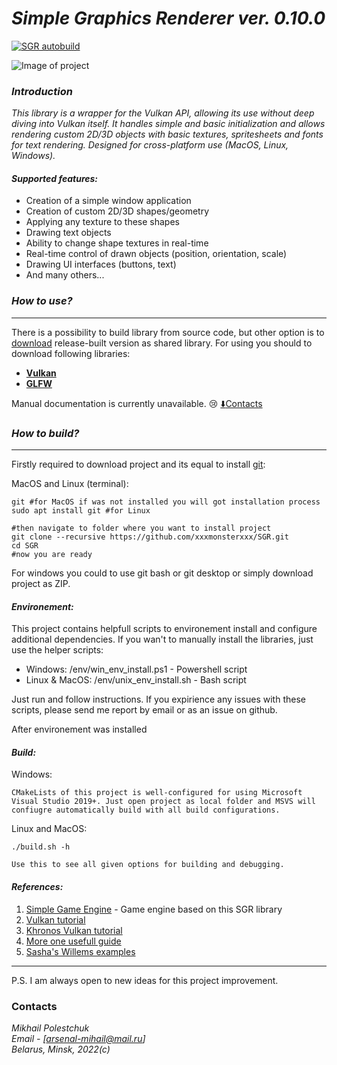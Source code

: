 # ***Simple Graphics Renderer ver. 0.10.0*** 
[![SGR autobuild](https://github.com/xxxmonsterxxx/SGR/actions/workflows/ci.yml/badge.svg)](https://github.com/xxxmonsterxxx/SGR/actions/workflows/ci.yml)

![Image of project](https://i.postimg.cc/4xrKg1gS/2022-02-01-14-38-36-1.jpg)

### ***Introduction***

*This library is a wrapper for the Vulkan API, allowing its use without deep diving into Vulkan itself. It handles simple and basic initialization and allows rendering custom 2D/3D objects with basic textures, spritesheets and fonts for text rendering. Designed for cross-platform use (MacOS, Linux, Windows).*

#### ***Supported features:***
* Creation of a simple window application
* Creation of custom 2D/3D shapes/geometry
* Applying any texture to these shapes
* Drawing text objects
* Ability to change shape textures in real-time
* Real-time control of drawn objects (position, orientation, scale)
* Drawing UI interfaces (buttons, text)
* And many others...

### ***How to use?***
___

There is a possibility to build library from source code, but other
option is to [download](https://github.com/xxxmonsterxxx/SGR/releases) release-built version as shared library. For using you should to download following libraries:
- [**Vulkan**](https://www.lunarg.com/vulkan-sdk)
- [**GLFW**](https://github.com/glfw/glfw)

Manual documentation is currently unavailable. :cry:
[:arrow_down:Contacts](#Contacts)

### ***How to build?***
___

Firstly required to download project and its equal to install [git](https://www.git-scm.com/):

MacOS and Linux (terminal):
```
git #for MacOS if was not installed you will got installation process
sudo apt install git #for Linux

#then navigate to folder where you want to install project
git clone --recursive https://github.com/xxxmonsterxxx/SGR.git
cd SGR
#now you are ready
```

For windows you could to use git bash or git desktop or simply download project as ZIP.


#### ***Environement:***
This project contains helpfull scripts to environement install and configure additional dependencies. If you wan't to manually install the libraries, just use the helper scripts:
- Windows: /env/win_env_install.ps1 - Powershell script
- Linux & MacOS: /env/unix_env_install.sh - Bash script

Just run and follow instructions. If you expirience any issues with these scripts, please send me report by email or as an issue on github.

After environement was installed
   

#### ***Build:***

Windows:
```
CMakeLists of this project is well-configured for using Microsoft Visual Studio 2019+. Just open project as local folder and MSVS will confiugre automatically build with all build configurations.
```

Linux and MacOS:
```
./build.sh -h

Use this to see all given options for building and debugging.
```

#### ***References:***
1. [Simple Game Engine](https://github.com/xxxmonsterxxx/SGE) - Game engine based on this SGR library
2. [Vulkan tutorial](https://vulkan-tutorial.com/)
3. [Khronos Vulkan tutorial](https://docs.vulkan.org/tutorial/latest/00_Introduction.html)
4. [More one usefull guide](https://vkguide.dev/)
5. [Sasha's Willems examples](https://www.saschawillems.de/creations/vulkan-examples/)
___

P.S. I am always open to new ideas for this project improvement.

### Contacts
*Mikhail Polestchuk*   
*Email - [arsenal-mihail@mail.ru]*    
*Belarus, Minsk, 2022(c)*
